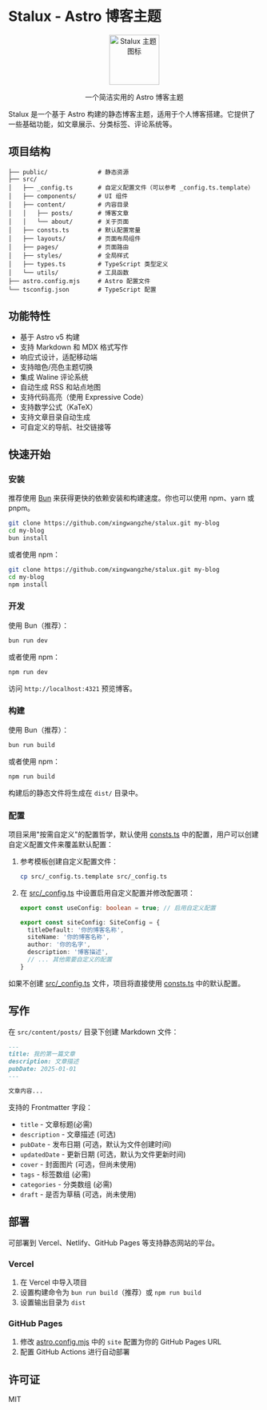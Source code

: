 # Stalux - Astro 博客主题

<p align="center">
  <img src="https://raw.githubusercontent.com/xingwangzhe/stalux/main/public/stalux.ico" width="100" alt="Stalux 主题图标">
</p>

<p align="center">
  一个简洁实用的 Astro 博客主题
</p>

Stalux 是一个基于 Astro 构建的静态博客主题，适用于个人博客搭建。它提供了一些基础功能，如文章展示、分类标签、评论系统等。

## 项目结构

```
├── public/              # 静态资源
├── src/
│   ├── _config.ts       # 自定义配置文件（可以参考 _config.ts.template）
│   ├── components/      # UI 组件
│   ├── content/         # 内容目录
│   │   ├── posts/       # 博客文章
│   │   └── about/       # 关于页面
│   ├── consts.ts        # 默认配置常量
│   ├── layouts/         # 页面布局组件
│   ├── pages/           # 页面路由
│   ├── styles/          # 全局样式
│   ├── types.ts         # TypeScript 类型定义
│   └── utils/           # 工具函数
├── astro.config.mjs     # Astro 配置文件
└── tsconfig.json        # TypeScript 配置
```

## 功能特性

- 基于 Astro v5 构建
- 支持 Markdown 和 MDX 格式写作
- 响应式设计，适配移动端
- 支持暗色/亮色主题切换
- 集成 Waline 评论系统
- 自动生成 RSS 和站点地图
- 支持代码高亮（使用 Expressive Code）
- 支持数学公式（KaTeX）
- 支持文章目录自动生成
- 可自定义的导航、社交链接等

## 快速开始

### 安装

推荐使用 [Bun](https://bun.sh) 来获得更快的依赖安装和构建速度。你也可以使用 npm、yarn 或 pnpm。

```bash
git clone https://github.com/xingwangzhe/stalux.git my-blog
cd my-blog
bun install
```

或者使用 npm：

```bash
git clone https://github.com/xingwangzhe/stalux.git my-blog
cd my-blog
npm install
```

### 开发

使用 Bun（推荐）：

```bash
bun run dev
```

或者使用 npm：

```bash
npm run dev
```

访问 `http://localhost:4321` 预览博客。

### 构建

使用 Bun（推荐）：

```bash
bun run build
```

或者使用 npm：

```bash
npm run build
```

构建后的静态文件将生成在 `dist/` 目录中。

### 配置

项目采用"按需自定义"的配置哲学，默认使用 [consts.ts](file:///home/xingwangzhe/桌面/stalux/src/consts.ts) 中的配置，用户可以创建自定义配置文件来覆盖默认配置：

1. 参考模板创建自定义配置文件：
   ```bash
   cp src/_config.ts.template src/_config.ts
   ```

2. 在 [src/_config.ts](file:///home/xingwangzhe/桌面/stalux/src/_config.ts) 中设置启用自定义配置并修改配置项：
   ```typescript
   export const useConfig: boolean = true; // 启用自定义配置

   export const siteConfig: SiteConfig = {
     titleDefault: '你的博客名称',
     siteName: '你的博客名称',
     author: '你的名字',
     description: '博客描述',
     // ... 其他需要自定义的配置
   }
   ```

如果不创建 [src/_config.ts](file:///home/xingwangzhe/桌面/stalux/src/_config.ts) 文件，项目将直接使用 [consts.ts](file:///home/xingwangzhe/桌面/stalux/src/consts.ts) 中的默认配置。

## 写作

在 `src/content/posts/` 目录下创建 Markdown 文件：

```markdown
---
title: 我的第一篇文章
description: 文章描述
pubDate: 2025-01-01
---

文章内容...

```

支持的 Frontmatter 字段：
- `title` - 文章标题(必需)
- `description` - 文章描述 (可选)
- `pubDate` - 发布日期 (可选，默认为文件创建时间)
- `updatedDate` - 更新日期 (可选，默认为文件更新时间)
- `cover` - 封面图片 (可选，但尚未使用)
- `tags` - 标签数组 (必需)
- `categories` - 分类数组 (必需)
- `draft` - 是否为草稿 (可选，尚未使用)

## 部署

可部署到 Vercel、Netlify、GitHub Pages 等支持静态网站的平台。

### Vercel

1. 在 Vercel 中导入项目
2. 设置构建命令为 `bun run build`（推荐）或 `npm run build`
3. 设置输出目录为 `dist`

### GitHub Pages

1. 修改 [astro.config.mjs](file:///home/xingwangzhe/桌面/stalux/astro.config.mjs) 中的 `site` 配置为你的 GitHub Pages URL
2. 配置 GitHub Actions 进行自动部署

## 许可证

MIT
